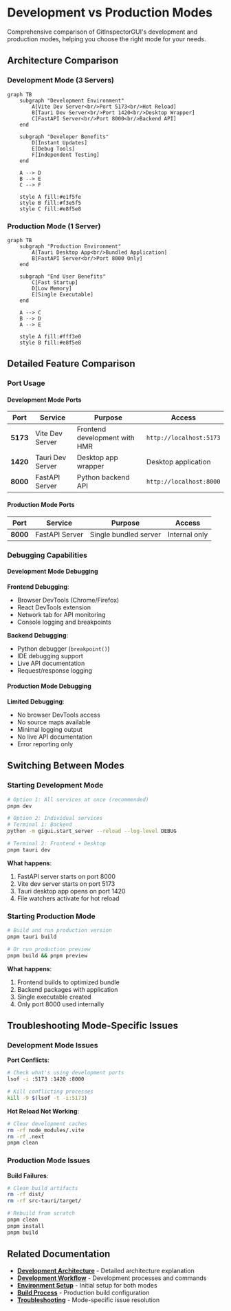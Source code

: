 # Development vs Production Modes

Comprehensive comparison of GitInspectorGUI's development and production modes, helping you choose the right mode for your needs.

## Architecture Comparison

### Development Mode (3 Servers)

```mermaid
graph TB
    subgraph "Development Environment"
        A[Vite Dev Server<br/>Port 5173<br/>Hot Reload]
        B[Tauri Dev Server<br/>Port 1420<br/>Desktop Wrapper]
        C[FastAPI Server<br/>Port 8000<br/>Backend API]
    end

    subgraph "Developer Benefits"
        D[Instant Updates]
        E[Debug Tools]
        F[Independent Testing]
    end

    A --> D
    B --> E
    C --> F

    style A fill:#e1f5fe
    style B fill:#f3e5f5
    style C fill:#e8f5e8
```

### Production Mode (1 Server)

```mermaid
graph TB
    subgraph "Production Environment"
        A[Tauri Desktop App<br/>Bundled Application]
        B[FastAPI Server<br/>Port 8000 Only]
    end

    subgraph "End User Benefits"
        C[Fast Startup]
        D[Low Memory]
        E[Single Executable]
    end

    A --> C
    B --> D
    A --> E

    style A fill:#fff3e0
    style B fill:#e8f5e8
```

## Detailed Feature Comparison

### Port Usage

#### Development Mode Ports

| Port     | Service          | Purpose                       | Access                  |
| -------- | ---------------- | ----------------------------- | ----------------------- |
| **5173** | Vite Dev Server  | Frontend development with HMR | `http://localhost:5173` |
| **1420** | Tauri Dev Server | Desktop app wrapper           | Desktop application     |
| **8000** | FastAPI Server   | Python backend API            | `http://localhost:8000` |

#### Production Mode Ports

| Port     | Service        | Purpose               | Access        |
| -------- | -------------- | --------------------- | ------------- |
| **8000** | FastAPI Server | Single bundled server | Internal only |

### Debugging Capabilities

#### Development Mode Debugging

**Frontend Debugging**:

-   Browser DevTools (Chrome/Firefox)
-   React DevTools extension
-   Network tab for API monitoring
-   Console logging and breakpoints

**Backend Debugging**:

-   Python debugger (`breakpoint()`)
-   IDE debugging support
-   Live API documentation
-   Request/response logging

#### Production Mode Debugging

**Limited Debugging**:

-   No browser DevTools access
-   No source maps available
-   Minimal logging output
-   No live API documentation
-   Error reporting only

## Switching Between Modes

### Starting Development Mode

```bash
# Option 1: All services at once (recommended)
pnpm dev

# Option 2: Individual services
# Terminal 1: Backend
python -m gigui.start_server --reload --log-level DEBUG

# Terminal 2: Frontend + Desktop
pnpm tauri dev
```

**What happens**:

1. FastAPI server starts on port 8000
2. Vite dev server starts on port 5173
3. Tauri desktop app opens on port 1420
4. File watchers activate for hot reload

### Starting Production Mode

```bash
# Build and run production version
pnpm tauri build

# Or run production preview
pnpm build && pnpm preview
```

**What happens**:

1. Frontend builds to optimized bundle
2. Backend packages with application
3. Single executable created
4. Only port 8000 used internally

## Troubleshooting Mode-Specific Issues

### Development Mode Issues

**Port Conflicts**:

```bash
# Check what's using development ports
lsof -i :5173 :1420 :8000

# Kill conflicting processes
kill -9 $(lsof -t -i:5173)
```

**Hot Reload Not Working**:

```bash
# Clear development caches
rm -rf node_modules/.vite
rm -rf .next
pnpm clean
```

### Production Mode Issues

**Build Failures**:

```bash
# Clean build artifacts
rm -rf dist/
rm -rf src-tauri/target/

# Rebuild from scratch
pnpm clean
pnpm install
pnpm build
```

## Related Documentation

-   **[Development Architecture](development-architecture.md)** - Detailed architecture explanation
-   **[Development Workflow](development-workflow.md)** - Development processes and commands
-   **[Environment Setup](environment-setup.md)** - Initial setup for both modes
-   **[Build Process](build-process.md)** - Production build configuration
-   **[Troubleshooting](troubleshooting.md)** - Mode-specific issue resolution
